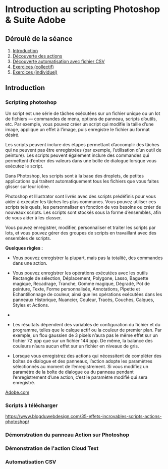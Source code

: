 # Introduction au scripting Photoshop & Suite Adobe

## Déroulé de la séance
1. [Introduction](/readme.md)
2. [Découverte des actions](/readme.md)
3. [Découverte automatisation avec fichier CSV](/automatisation-csv.md)
4. [Exercices (collectif)](/exercices-collectif.md) 
5. [Exercices (individuel)](/exercices-individuel.md)


## Introduction

### Scripting photoshop 


Un script est une série de tâches exécutées sur un fichier unique ou un lot de fichiers — commandes de menu, options de panneau, scripts d’outils, etc. Par exemple, vous pouvez créer un script qui modifie la taille d’une image, applique un effet à l’image, puis enregistre le fichier au format désiré.

Les scripts peuvent inclure des étapes permettant d’accomplir des tâches qui ne peuvent pas être enregistrées (par exemple, l’utilisation d’un outil de peinture). Les scripts peuvent également inclure des commandes qui permettent d’entrer des valeurs dans une boîte de dialogue lorsque vous exécutez le script.

Dans Photoshop, les scripts sont à la base des droplets, de petites applications qui traitent automatiquement tous les fichiers que vous faites glisser sur leur icône.

Photoshop et Illustrator sont livrés avec des scripts prédéfinis pour vous aider à exécuter les tâches les plus communes. Vous pouvez utiliser ces scripts tels quels, les personnaliser en fonction de vos besoins ou créer de nouveaux scripts. Les scripts sont stockés sous la forme d’ensembles, afin de vous aider à les classer.

Vous pouvez enregistrer, modifier, personnaliser et traiter les scripts par lots, et vous pouvez gérer des groupes de scripts en travaillant avec des ensembles de scripts.

**Quelques règles :**

- Vous pouvez enregistrer la plupart, mais pas la totalité, des commandes dans une action.

- Vous pouvez enregistrer les opérations exécutées avec les outils Rectangle de sélection, Déplacement, Polygone, Lasso, Baguette magique, Recadrage, Tranche, Gomme magique, Dégradé, Pot de peinture, Texte, Forme personnalisée, Annotations, Pipette et Echantillonnage de couleur, ainsi que les opérations exécutées dans les panneaux Historique, Nuancier, Couleur, Tracés, Couches, Calques, Styles et Actions.
- 
- Les résultats dépendent des variables de configuration du fichier et du programme, telles que le calque actif ou la couleur de premier plan. Par exemple, un flou gaussien de 3 pixels n’aura pas le même effet sur un fichier 72 ppp que sur un fichier 144 ppp. De même, la balance des couleurs n’aura aucun effet sur un fichier en niveaux de gris.

- Lorsque vous enregistrez des actions qui nécessitent de compléter des boîtes de dialogue et des panneaux, l’action adopte les paramètres sélectionnés au moment de l’enregistrement. Si vous modifiez un paramètre de la boîte de dialogue ou du panneau pendant l’enregistrement d’une action, c’est le paramètre modifié qui sera enregistré.

[Adobe.com](https://helpx.adobe.com/fr/photoshop/using/creating-actions.html)

### Scripts à télécharger 
https://www.blogduwebdesign.com/35-effets-incroyables-scripts-actions-photoshop/

### Démonstration du panneau Action sur Photoshop

### Démonstration de l'action Cloud Text 

### Automatisation CSV

